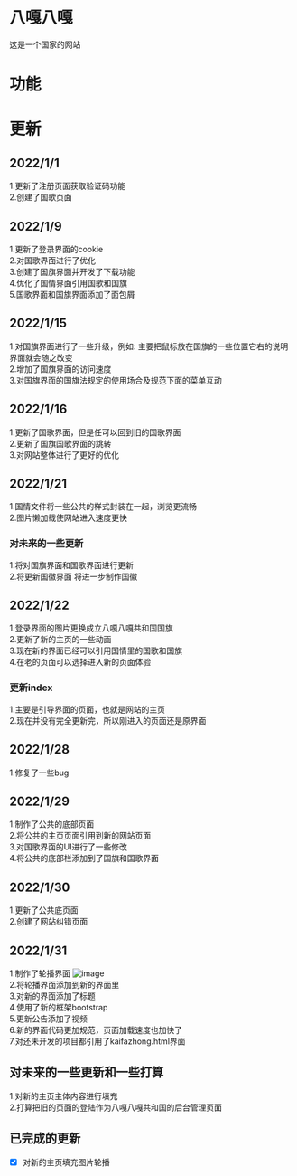 # 八嘎八嘎 #

 这是一个国家的网站

# 功能 #

# 更新 #

## 2022/1/1 ##

1.更新了注册页面获取验证码功能  
2.创建了国歌页面

## 2022/1/9 ##

1.更新了登录界面的cookie  
2.对国歌界面进行了优化  
3.创建了国旗界面并开发了下载功能  
4.优化了国情界面引用国歌和国旗  
5.国歌界面和国旗界面添加了面包屑

## 2022/1/15 ##

1.对国旗界面进行了一些升级，例如: 主要把鼠标放在国旗的一些位置它右的说明界面就会随之改变  
2.增加了国旗界面的访问速度  
3.对国旗界面的国旗法规定的使用场合及规范下面的菜单互动

## 2022/1/16 ##

1.更新了国歌界面，但是任可以回到旧的国歌界面  
2.更新了国旗国歌界面的跳转  
3.对网站整体进行了更好的优化  

## 2022/1/21 ##  

1.国情文件将一些公共的样式封装在一起，浏览更流畅  
2.图片懒加载使网站进入速度更快

### 对未来的一些更新 ###

1.将对国旗界面和国歌界面进行更新  
2.将更新国徽界面 将进一步制作国徽  

## 2022/1/22 ##  

1.登录界面的图片更换成立八嘎八嘎共和国国旗  
2.更新了新的主页的一些动画  
3.现在新的界面已经可以引用国情里的国歌和国旗  
4.在老的页面可以选择进入新的页面体验  

### 更新index ###

1.主要是引导界面的页面，也就是网站的主页  
2.现在并没有完全更新完，所以刚进入的页面还是原界面  

## 2022/1/28 ##

1.修复了一些bug  

## 2022/1/29 ##  

1.制作了公共的底部页面  
2.将公共的主页页面引用到新的网站页面  
3.对国歌界面的UI进行了一些修改  
4.将公共的底部栏添加到了国旗和国歌界面  
  
## 2022/1/30 ##

1.更新了公共底页面  
2.创建了网站纠错页面

## 2022/1/31 ##

1.制作了轮播界面
![image](https://github.com/low-key-person/bagabaga/blob/main/video/nrfqv-ndy4w.gif)  
2.将轮播界面添加到新的界面里  
3.对新的界面添加了标题  
4.使用了新的框架bootstrap  
5.更新公告添加了视频  
6.新的界面代码更加规范，页面加载速度也加快了  
7.对还未开发的项目都引用了kaifazhong.html界面  

## 对未来的一些更新和一些打算 ##

1.对新的主页主体内容进行填充  
2.打算把旧的页面的登陆作为八嘎八嘎共和国的后台管理页面  

## 已完成的更新 ##

- [x] 对新的主页填充图片轮播
